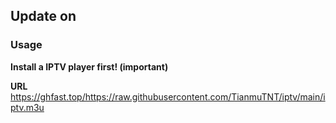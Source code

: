## Update on 
### Usage
**Install a IPTV player first! (important)**

**URL** https://ghfast.top/https://raw.githubusercontent.com/TianmuTNT/iptv/main/iptv.m3u
